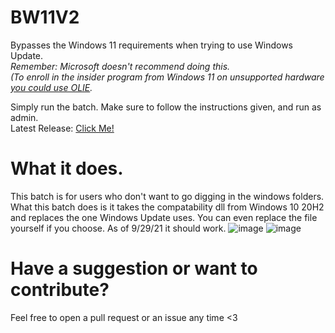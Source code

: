 # BW11V2
Bypasses the Windows 11 requirements when trying to use Windows Update.  
*Remember: Microsoft doesn't recommend doing this.*  
*(To enroll in the insider program from Windows 11 on unsupported hardware [you could use OLIE](https://github.com/abbodi1406/offlineinsiderenroll).*  

Simply run the batch. Make sure to follow the instructions given, and run as admin.  
Latest Release: [Click Me!](https://github.com/bakabakabakabakabaka/BW11V2/releases/tag/v1.1)  

# What it does.
This batch is for users who don't want to go digging in the windows folders. What this batch does is it takes the compatability dll from Windows 10 20H2 and replaces the one Windows Update uses. You can even replace the file yourself if you choose. As of 9/29/21 it should work.
![image](https://user-images.githubusercontent.com/65756037/135359201-847a4bc3-1d2e-4d51-8454-2beccc8960dc.png)
![image](https://user-images.githubusercontent.com/65756037/132768825-d7ec4b3c-747f-4d6f-ad9b-7238e263816d.png)

# Have a suggestion or want to contribute?
Feel free to open a pull request or an issue any time <3
